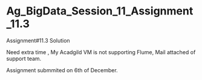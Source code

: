 # Ag_BigData_Session_11_Assignment_11.3
Assignment#11.3 Solution


Need extra time , My Acadgild VM is not supporting Flume, Mail attached of support team.


Assignment submmited on 6th of December.
